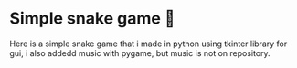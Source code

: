 # Simple snake game 🐍

Here is a simple snake game that i made in python using tkinter library for gui, i also addedd music with pygame,
but music is not on repository.
